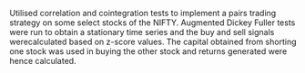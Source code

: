 Utilised correlation and cointegration tests to implement a pairs trading strategy on some select stocks of the NIFTY. Augmented Dickey Fuller tests were run to obtain a stationary time series and the buy and sell signals werecalculated based on z-score values. The capital obtained from shorting one stock was used in buying the other stock and returns generated were hence calculated.
